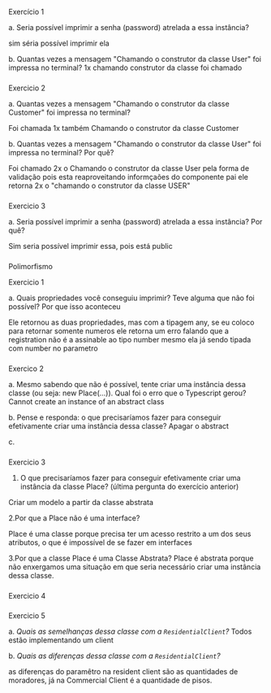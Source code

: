 Exercício 1

a. Seria possível imprimir a senha (password) atrelada a essa instância?

sim séria possível imprimir ela

b. Quantas vezes a mensagem "Chamando o construtor da classe User" foi impressa no terminal?
1x chamando construtor da classe foi chamado

###

Exercicio 2 

a. Quantas vezes a mensagem "Chamando o construtor da classe Customer" foi impressa no terminal? 

Foi chamada 1x também Chamando o construtor da classe Customer

b. Quantas vezes a mensagem "Chamando o construtor da classe User" foi impressa no terminal? Por quê?

Foi chamado 2x o Chamando o construtor da classe User pela forma de validação pois esta reaproveitando informçaões do componente pai ele retorna 2x o "chamando o construtor da classe USER"

###

Exercicio 3

a. Seria possível imprimir a senha (password) atrelada a essa instância? Por quê?

Sim seria possível imprimir essa, pois está public 


### 

Polimorfismo 


Exercicio 1 

a. Quais propriedades você conseguiu imprimir? Teve alguma que não foi possível? 
Por que isso aconteceu

Ele retornou as duas propriedades, mas com a tipagem any, se eu coloco para retornar somente numeros ele retorna um erro falando que a registration não é a assinable ao tipo number mesmo ela já sendo tipada com number no parametro 

### 

Exercico 2 

a. Mesmo sabendo que não é possível, tente criar uma instância dessa classe (ou seja: new Place(...)). Qual foi o erro que o Typescript gerou?
Cannot create an instance of an abstract class

b. Pense e responda: o que precisaríamos fazer para conseguir efetivamente criar uma instância dessa classe?
Apagar o abstract 

c.


###

Exercicio 3

1. O que precisaríamos fazer para conseguir efetivamente criar uma instância da classe Place? (última pergunta do exercício anterior) 

Criar um modelo a partir da classe abstrata

2.Por que a Place não é uma interface?

Place é uma classe porque precisa ter um acesso restrito a um dos seus atributos, o que é impossível de se fazer em interfaces

3.Por que a classe Place é uma Classe Abstrata?
Place é abstrata porque não enxergamos uma situação em que seria necessário criar uma instância dessa classe.

###

Exercicio 4




###

Exercicio 5


a. *Quais as semelhanças dessa classe com a `ResidentialClient`?*
Todos estão implementando um client 

b. *Quais as diferenças dessa classe com a `ResidentialClient`?*

as diferenças do paramêtro na resident client são as quantidades de moradores, já na Commercial Client é a quantidade de pisos.
